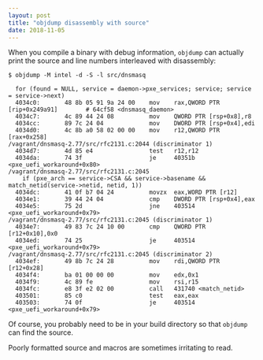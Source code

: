 ```yaml
---
layout: post
title: "objdump disassembly with source"
date: 2018-11-05
---
```


When you compile a binary with debug information, `objdump` can actually print
the source and line numbers interleaved with disassembly:

```shell
$ objdump -M intel -d -S -l src/dnsmasq
```
```
  for (found = NULL, service = daemon->pxe_services; service; service = service->next)
  4034c0:       48 8b 05 91 9a 24 00    mov    rax,QWORD PTR [rip+0x249a91]        # 64cf58 <dnsmasq_daemon>
  4034c7:       4c 89 44 24 08          mov    QWORD PTR [rsp+0x8],r8
  4034cc:       89 7c 24 04             mov    DWORD PTR [rsp+0x4],edi
  4034d0:       4c 8b a0 58 02 00 00    mov    r12,QWORD PTR [rax+0x258]
/vagrant/dnsmasq-2.77/src/rfc2131.c:2044 (discriminator 1)
  4034d7:       4d 85 e4                test   r12,r12
  4034da:       74 3f                   je     40351b <pxe_uefi_workaround+0x80>
/vagrant/dnsmasq-2.77/src/rfc2131.c:2045
    if (pxe_arch == service->CSA && service->basename && match_netid(service->netid, netid, 1))
  4034dc:       41 0f b7 04 24          movzx  eax,WORD PTR [r12]
  4034e1:       39 44 24 04             cmp    DWORD PTR [rsp+0x4],eax
  4034e5:       75 2d                   jne    403514 <pxe_uefi_workaround+0x79>
/vagrant/dnsmasq-2.77/src/rfc2131.c:2045 (discriminator 1)
  4034e7:       49 83 7c 24 10 00       cmp    QWORD PTR [r12+0x10],0x0
  4034ed:       74 25                   je     403514 <pxe_uefi_workaround+0x79>
/vagrant/dnsmasq-2.77/src/rfc2131.c:2045 (discriminator 2)
  4034ef:       49 8b 7c 24 28          mov    rdi,QWORD PTR [r12+0x28]
  4034f4:       ba 01 00 00 00          mov    edx,0x1
  4034f9:       4c 89 fe                mov    rsi,r15
  4034fc:       e8 3f e2 02 00          call   431740 <match_netid>
  403501:       85 c0                   test   eax,eax
  403503:       74 0f                   je     403514 <pxe_uefi_workaround+0x79>
```

Of course, you probably need to be in your build directory so that `objdump`
can find the source.

Poorly formatted source and macros are sometimes irritating to read. 


